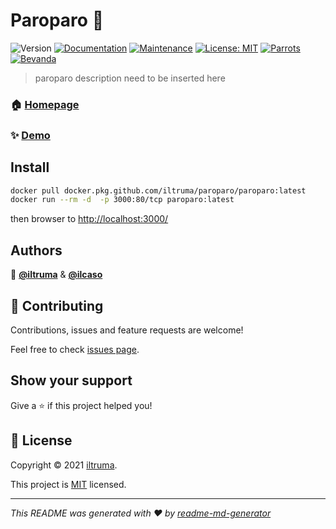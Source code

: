 # Paroparo 🦜
![Version](https://img.shields.io/github/v/tag/iltruma/paroparo?label=version)
[![Documentation](https://img.shields.io/badge/documentation-yes-brightgreen.svg?style=flat)](https://github.com/iltruma/paroparo#readme)
[![Maintenance](https://img.shields.io/badge/maintained%3F-yes-green.svg?style=flat)](https://github.com/iltruma/paroparo/graphs/commit-activity)
[![License: MIT](https://img.shields.io/github/license/iltruma/paroparo?style=flat)](https://github.com/iltruma/paroparo/blob/master/LICENSE)
[![Parrots](https://img.shields.io/badge/parrots-2-%23186e64)](https://www.paroparo.it)
[![Bevanda](https://img.shields.io/badge/cochina-bella%20fresca-%23fe101a)]()

> paroparo description need to be inserted here

### 🏠 [Homepage](https://github.com/iltruma/paroparo#readme)

### ✨ [Demo](https://www.paroparo.it)

## Install

```sh
docker pull docker.pkg.github.com/iltruma/paroparo/paroparo:latest
docker run --rm -d  -p 3000:80/tcp paroparo:latest
```
then browser to [http://localhost:3000/](http://localhost:3000)

## Authors

🦜 **[@iltruma](https://github.com/iltruma)** &  **[@ilcaso](https://github.com/ilcaso)**
## 🤝 Contributing

Contributions, issues and feature requests are welcome!

Feel free to check [issues page](https://github.com/iltruma/paroparo/issues). 

## Show your support

Give a ⭐️ if this project helped you!


## 📝 License

Copyright © 2021 [iltruma](https://github.com/iltruma).

This project is [MIT](https://github.com/iltruma/paroparo/blob/master/LICENSE) licensed.

***
_This README was generated with ❤️ by [readme-md-generator](https://github.com/kefranabg/readme-md-generator)_